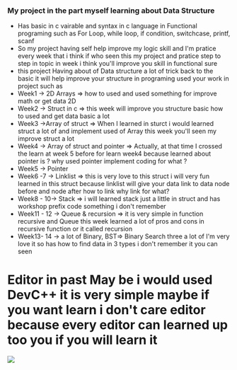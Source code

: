 ### My project in the part myself learning about Data Structure

- Has basic in c vairable and syntax in c language in Functional programing such as For Loop, while loop, if condition, switchcase, printf, scanf
- So my project having self help improve my logic skill and I'm pratice every week that i think if who seen this my project and pratice step to step in topic in week i think you'll improve you skill in functional sure
- this project Having about of Data structure a lot of trick back to the basic it will help improve your structure in programing used your work in project such as 
 - Week1 -> 2D Arrays => how to used and used something for improve math or get data 2D
 - Week2 -> Struct in c => this week will improve you structure basic how to used and get data basic a lot
 - Week3 ->Array of struct  => When I learned in sturct i would learned struct a lot of and implement used of Array this week you'll seen my improve struct a lot
 - Week4 -> Array of struct and pointer => Actually, at that time I crossed the learn at week 5 before for learn week4 because learned about pointer is ? why used pointer implement coding for what ?
 - Week5 -> Pointer
 - Week6 -7 -> Linklist => this is very love to this struct i will very fun learned in this struct because linklist will give your data link to data node before and node after how to link why link for what?
 - Week8 - 10-> Stack => i will learned stack just a little in struct and has workshop prefix code something i don't remember
 - Week11 - 12 -> Queue & recursion => it is very simple in function recursive and Queue this week learned a lot of pros and cons in recursive function or it called recursion
 - Week13- 14 -> a lot of Binary, BST=> Binary Search three a lot of I'm very love it so has how to find data in 3 types i don't remember it you can seen

# Editor in past May be i would used DevC++ it is very simple maybe if you want learn i don't care editor because every editor can learned up too you if you will learn it

![](https://img.informer.com/screenshots/5452/5452254_1.jpg)

